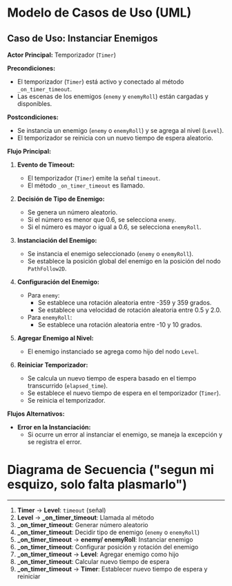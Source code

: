 # Modelo de Casos de Uso (UML)

## Caso de Uso: Instanciar Enemigos

**Actor Principal:** Temporizador (`Timer`)

**Precondiciones:**
- El temporizador (`Timer`) está activo y conectado al método `_on_timer_timeout`.
- Las escenas de los enemigos (`enemy` y `enemyRoll`) están cargadas y disponibles.

**Postcondiciones:**
- Se instancia un enemigo (`enemy` o `enemyRoll`) y se agrega al nivel (`Level`).
- El temporizador se reinicia con un nuevo tiempo de espera aleatorio.

**Flujo Principal:**
1. **Evento de Timeout:**
   - El temporizador (`Timer`) emite la señal `timeout`.
   - El método `_on_timer_timeout` es llamado.

2. **Decisión de Tipo de Enemigo:**
   - Se genera un número aleatorio.
   - Si el número es menor que 0.6, se selecciona `enemy`.
   - Si el número es mayor o igual a 0.6, se selecciona `enemyRoll`.

3. **Instanciación del Enemigo:**
   - Se instancia el enemigo seleccionado (`enemy` o `enemyRoll`).
   - Se establece la posición global del enemigo en la posición del nodo `PathFollow2D`.

4. **Configuración del Enemigo:**
   - Para `enemy`:
     - Se establece una rotación aleatoria entre -359 y 359 grados.
     - Se establece una velocidad de rotación aleatoria entre 0.5 y 2.0.
   - Para `enemyRoll`:
     - Se establece una rotación aleatoria entre -10 y 10 grados.

5. **Agregar Enemigo al Nivel:**
   - El enemigo instanciado se agrega como hijo del nodo `Level`.

6. **Reiniciar Temporizador:**
   - Se calcula un nuevo tiempo de espera basado en el tiempo transcurrido (`elapsed_time`).
   - Se establece el nuevo tiempo de espera en el temporizador (`Timer`).
   - Se reinicia el temporizador.

**Flujos Alternativos:**
- **Error en la Instanciación:**
  - Si ocurre un error al instanciar el enemigo, se maneja la excepción y se registra el error.

# Diagrama de Secuencia ("segun mi esquizo, solo falta plasmarlo")
---
1. **Timer** -> **Level**: `timeout` (señal)
2. **Level** -> **_on_timer_timeout**: Llamada al método
3. **_on_timer_timeout**: Generar número aleatorio
4. **_on_timer_timeout**: Decidir tipo de enemigo (`enemy` o `enemyRoll`)
5. **_on_timer_timeout** -> **enemy/ enemyRoll**: Instanciar enemigo
6. **_on_timer_timeout**: Configurar posición y rotación del enemigo
7. **_on_timer_timeout** -> **Level**: Agregar enemigo como hijo
8. **_on_timer_timeout**: Calcular nuevo tiempo de espera
9. **_on_timer_timeout** -> **Timer**: Establecer nuevo tiempo de espera y reiniciar